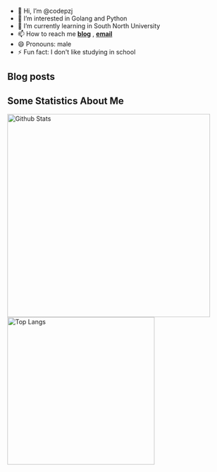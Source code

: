 - 👋 Hi, I’m @codepzj
- 👀 I’m interested in Golang and Python
- 🌱 I’m currently learning in South North University
- 📫 How to reach me [**blog**](https://blog.codepzj.cn) , [**email**](mailto:email@codepzj.cn)
- 😄 Pronouns: male
- ⚡ Fun fact: I don't like studying in school

## Blog posts
<!-- BLOG-POST-LIST:START -->
<!-- BLOG-POST-LIST:END -->

## Some Statistics About Me
<p>
	<img  style="width:460px;" src="https://github-readme-stats.vercel.app/api?username=codepzj&show_icons=true&layout=compact&title_color=ffffff&icon_color=bb2acf&text_color=daf7dc&bg_color=151515" alt="Github Stats"/>
	<img style="width:334px;"src="https://github-readme-stats.vercel.app/api/top-langs/?username=codepzj&show_icons=true&layout=compact&exclude_repo=codepzj.github.io&title_color=ffffff&icon_color=bb2acf&text_color=daf7dc&bg_color=151515" alt="Top Langs" />
</p>